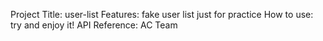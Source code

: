 Project Title: user-list
Features: fake user list just for practice
How to use: try and enjoy it!
API Reference: AC Team
